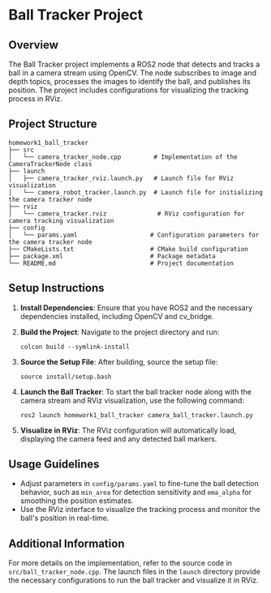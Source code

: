 # Ball Tracker Project

## Overview
The Ball Tracker project implements a ROS2 node that detects and tracks a ball in a camera stream using OpenCV. The node subscribes to image and depth topics, processes the images to identify the ball, and publishes its position. The project includes configurations for visualizing the tracking process in RViz.

## Project Structure
```
homework1_ball_tracker
├── src
│   └── camera_tracker_node.cpp         # Implementation of the CameraTrackerNode class
├── launch
│   ├── camera_tracker_rviz.launch.py   # Launch file for RViz visualization
│   └── camera_robot_tracker.launch.py  # Launch file for initializing the camera tracker node
├── rviz
│   └── camera_tracker.rviz              # RViz configuration for camera tracking visualization
├── config
│   └── params.yaml                    # Configuration parameters for the camera tracker node
├── CMakeLists.txt                     # CMake build configuration
├── package.xml                        # Package metadata
└── README.md                          # Project documentation
```

## Setup Instructions
1. **Install Dependencies**: Ensure that you have ROS2 and the necessary dependencies installed, including OpenCV and cv_bridge.

2. **Build the Project**:
   Navigate to the project directory and run:
   ```
   colcon build --symlink-install
   ```

3. **Source the Setup File**:
   After building, source the setup file:
   ```
   source install/setup.bash
   ```

4. **Launch the Ball Tracker**:
   To start the ball tracker node along with the camera stream and RViz visualization, use the following command:
   ```
   ros2 launch homework1_ball_tracker camera_ball_tracker.launch.py
   ```

5. **Visualize in RViz**:
   The RViz configuration will automatically load, displaying the camera feed and any detected ball markers.

## Usage Guidelines
- Adjust parameters in `config/params.yaml` to fine-tune the ball detection behavior, such as `min_area` for detection sensitivity and `ema_alpha` for smoothing the position estimates.
- Use the RViz interface to visualize the tracking process and monitor the ball's position in real-time.

## Additional Information
For more details on the implementation, refer to the source code in `src/ball_tracker_node.cpp`. The launch files in the `launch` directory provide the necessary configurations to run the ball tracker and visualize it in RViz.